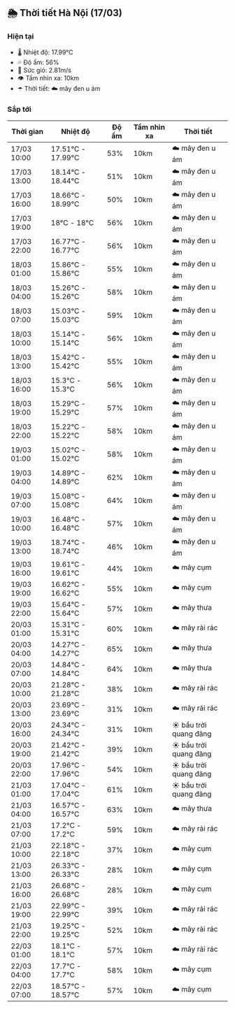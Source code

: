 ## 🌦️ Thời tiết Hà Nội (17/03)

### Hiện tại

- 🌡️ Nhiệt độ: 17.99℃
- 💦 Độ ẩm: 56%
- 💨 Sức gió: 2.81m/s
- 👁️ Tầm nhìn xa: 10km
- ☂️ Thời tiết: ☁️ mây đen u ám

### Sắp tới

| Thời gian | Nhiệt độ | Độ ẩm | Tầm nhìn xa | Thời tiết |
| --- | --- | --- | --- | --- |
| 17/03 10:00 | 17.51℃ - 17.99℃ | 53% | 10km | ☁️ mây đen u ám |
| 17/03 13:00 | 18.14℃ - 18.44℃ | 51% | 10km | ☁️ mây đen u ám |
| 17/03 16:00 | 18.66℃ - 18.99℃ | 50% | 10km | ☁️ mây đen u ám |
| 17/03 19:00 | 18℃ - 18℃ | 56% | 10km | ☁️ mây đen u ám |
| 17/03 22:00 | 16.77℃ - 16.77℃ | 56% | 10km | ☁️ mây đen u ám |
| 18/03 01:00 | 15.86℃ - 15.86℃ | 55% | 10km | ☁️ mây đen u ám |
| 18/03 04:00 | 15.26℃ - 15.26℃ | 58% | 10km | ☁️ mây đen u ám |
| 18/03 07:00 | 15.03℃ - 15.03℃ | 59% | 10km | ☁️ mây đen u ám |
| 18/03 10:00 | 15.14℃ - 15.14℃ | 56% | 10km | ☁️ mây đen u ám |
| 18/03 13:00 | 15.42℃ - 15.42℃ | 55% | 10km | ☁️ mây đen u ám |
| 18/03 16:00 | 15.3℃ - 15.3℃ | 56% | 10km | ☁️ mây đen u ám |
| 18/03 19:00 | 15.29℃ - 15.29℃ | 57% | 10km | ☁️ mây đen u ám |
| 18/03 22:00 | 15.22℃ - 15.22℃ | 58% | 10km | ☁️ mây đen u ám |
| 19/03 01:00 | 15.02℃ - 15.02℃ | 58% | 10km | ☁️ mây đen u ám |
| 19/03 04:00 | 14.89℃ - 14.89℃ | 62% | 10km | ☁️ mây đen u ám |
| 19/03 07:00 | 15.08℃ - 15.08℃ | 64% | 10km | ☁️ mây đen u ám |
| 19/03 10:00 | 16.48℃ - 16.48℃ | 57% | 10km | ☁️ mây đen u ám |
| 19/03 13:00 | 18.74℃ - 18.74℃ | 46% | 10km | ☁️ mây đen u ám |
| 19/03 16:00 | 19.61℃ - 19.61℃ | 44% | 10km | ☁️ mây cụm |
| 19/03 19:00 | 16.62℃ - 16.62℃ | 55% | 10km | ☁️ mây cụm |
| 19/03 22:00 | 15.64℃ - 15.64℃ | 57% | 10km | ☁️ mây thưa |
| 20/03 01:00 | 15.31℃ - 15.31℃ | 60% | 10km | ☁️ mây rải rác |
| 20/03 04:00 | 14.27℃ - 14.27℃ | 65% | 10km | ☁️ mây thưa |
| 20/03 07:00 | 14.84℃ - 14.84℃ | 64% | 10km | ☁️ mây thưa |
| 20/03 10:00 | 21.28℃ - 21.28℃ | 38% | 10km | ☁️ mây rải rác |
| 20/03 13:00 | 23.69℃ - 23.69℃ | 31% | 10km | ☁️ mây rải rác |
| 20/03 16:00 | 24.34℃ - 24.34℃ | 31% | 10km | ☀️ bầu trời quang đãng |
| 20/03 19:00 | 21.42℃ - 21.42℃ | 39% | 10km | ☀️ bầu trời quang đãng |
| 20/03 22:00 | 17.96℃ - 17.96℃ | 54% | 10km | ☀️ bầu trời quang đãng |
| 21/03 01:00 | 17.04℃ - 17.04℃ | 61% | 10km | ☀️ bầu trời quang đãng |
| 21/03 04:00 | 16.57℃ - 16.57℃ | 63% | 10km | ☁️ mây thưa |
| 21/03 07:00 | 17.2℃ - 17.2℃ | 59% | 10km | ☁️ mây rải rác |
| 21/03 10:00 | 22.18℃ - 22.18℃ | 37% | 10km | ☁️ mây cụm |
| 21/03 13:00 | 26.33℃ - 26.33℃ | 28% | 10km | ☁️ mây cụm |
| 21/03 16:00 | 26.68℃ - 26.68℃ | 28% | 10km | ☁️ mây cụm |
| 21/03 19:00 | 22.99℃ - 22.99℃ | 39% | 10km | ☁️ mây rải rác |
| 21/03 22:00 | 19.25℃ - 19.25℃ | 52% | 10km | ☁️ mây rải rác |
| 22/03 01:00 | 18.1℃ - 18.1℃ | 57% | 10km | ☁️ mây rải rác |
| 22/03 04:00 | 17.7℃ - 17.7℃ | 58% | 10km | ☁️ mây cụm |
| 22/03 07:00 | 18.57℃ - 18.57℃ | 57% | 10km | ☁️ mây cụm |
